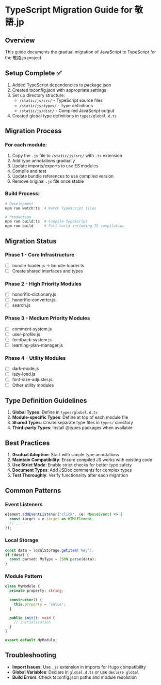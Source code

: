 # TypeScript Migration Guide for 敬語.jp

## Overview
This guide documents the gradual migration of JavaScript to TypeScript for the 敬語.jp project.

## Setup Complete ✅
1. Added TypeScript dependencies to package.json
2. Created tsconfig.json with appropriate settings
3. Set up directory structure:
   - `/static/js/src/` - TypeScript source files
   - `/static/js/types/` - Type definitions
   - `/static/js/dist/` - Compiled JavaScript output
4. Created global type definitions in `types/global.d.ts`

## Migration Process

### For each module:
1. Copy the `.js` file to `/static/js/src/` with `.ts` extension
2. Add type annotations gradually
3. Update imports/exports to use ES modules
4. Compile and test
5. Update bundle references to use compiled version
6. Remove original `.js` file once stable

### Build Process:
```bash
# Development
npm run watch:ts  # Watch TypeScript files

# Production
npm run build:ts  # Compile TypeScript
npm run build     # Full build including TS compilation
```

## Migration Status

### Phase 1 - Core Infrastructure
- [ ] bundle-loader.js → bundle-loader.ts
- [ ] Create shared interfaces and types

### Phase 2 - High Priority Modules
- [ ] honorific-dictionary.js
- [ ] honorific-converter.js  
- [ ] search.js

### Phase 3 - Medium Priority Modules
- [ ] comment-system.js
- [ ] user-profile.js
- [ ] feedback-system.js
- [ ] learning-plan-manager.js

### Phase 4 - Utility Modules
- [ ] dark-mode.js
- [ ] lazy-load.js
- [ ] font-size-adjuster.js
- [ ] Other utility modules

## Type Definition Guidelines

1. **Global Types**: Define in `types/global.d.ts`
2. **Module-specific Types**: Define at top of each module file
3. **Shared Types**: Create separate type files in `types/` directory
4. **Third-party Types**: Install @types packages when available

## Best Practices

1. **Gradual Adoption**: Start with simple type annotations
2. **Maintain Compatibility**: Ensure compiled JS works with existing code
3. **Use Strict Mode**: Enable strict checks for better type safety
4. **Document Types**: Add JSDoc comments for complex types
5. **Test Thoroughly**: Verify functionality after each migration

## Common Patterns

### Event Listeners
```typescript
element.addEventListener('click', (e: MouseEvent) => {
  const target = e.target as HTMLElement;
  // ...
});
```

### Local Storage
```typescript
const data = localStorage.getItem('key');
if (data) {
  const parsed: MyType = JSON.parse(data);
}
```

### Module Pattern
```typescript
class MyModule {
  private property: string;
  
  constructor() {
    this.property = 'value';
  }
  
  public init(): void {
    // initialization
  }
}

export default MyModule;
```

## Troubleshooting

- **Import Issues**: Use `.js` extension in imports for Hugo compatibility
- **Global Variables**: Declare in `global.d.ts` or use `declare global`
- **Build Errors**: Check tsconfig.json paths and module resolution